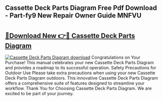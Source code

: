 ## Cassette Deck Parts Diagram Free Pdf Download - Part-fy9 New Repair Owner Guide MNFVU

# <h2><a href="http://dfpujl.blite.top/?on=Cassette+Deck+Parts+Diagram">🔗Download New 👉🔴 Cassette Deck Parts Diagram</a></h2>

[![Cassette Deck Parts Diagram download](https://i.imgur.com/lujVjoI.png)](http://dfpujl.blite.top/?on=Cassette+Deck+Parts+Diagram)
Congratulations on Your Purchase! This manual celebrates your new Cassette Deck Parts Diagram and provides a roadmap to its successful operation. Safety Precautions for Outdoor Use Please take extra precautions when using your new Cassette Deck Parts Diagram outdoors. This innovative Cassette Deck Parts Diagram offers a comprehensive suite of features designed to streamline your workflow. Thank You for Choosing Cassette Deck Parts Diagram. We are excited to be part of your journey.
